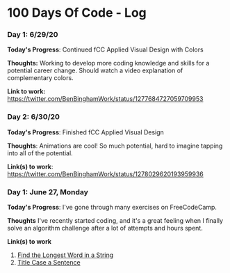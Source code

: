# 100 Days Of Code - Log

### Day 1: 6/29/20

**Today's Progress**: Continued fCC Applied Visual Design with Colors

**Thoughts:** Working to develop more coding knowledge and skills for a potential career change. Should watch a video explanation of complementary colors. 

**Link to work:** https://twitter.com/BenBinghamWork/status/1277684727059709953

### Day 2: 6/30/20

**Today's Progress**: Finished fCC Applied Visual Design

**Thoughts**: Animations are cool! So much potential, hard to imagine tapping into all of the potential. 

**Link(s) to work**: https://twitter.com/BenBinghamWork/status/1278029620193959936


### Day 1: June 27, Monday

**Today's Progress**: I've gone through many exercises on FreeCodeCamp.

**Thoughts** I've recently started coding, and it's a great feeling when I finally solve an algorithm challenge after a lot of attempts and hours spent.

**Link(s) to work**
1. [Find the Longest Word in a String](https://www.freecodecamp.com/challenges/find-the-longest-word-in-a-string)
2. [Title Case a Sentence](https://www.freecodecamp.com/challenges/title-case-a-sentence)
